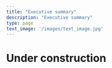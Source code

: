 ```yaml
---
title: "Executive summary"
description: "Executive summary"
type: page
text_image: '/images/text_image.jpg'
---
```


# Under construction